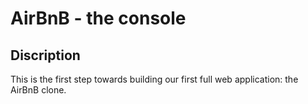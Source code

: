 <h1>AirBnB - the console</h1>
<h2>Discription</h2>
<p>This is the first step towards building our first full web application: the AirBnB clone.</p>
